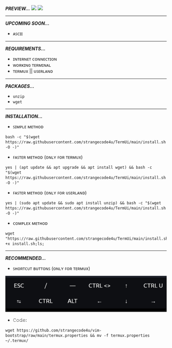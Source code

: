 **_PREVIEW..._**
<img src="https://github.com/strangecode4u/TermUi/blob/b4fa921762fce845198d606b32f34c0485ed53d7/screenshot.jpg">
<img src="https://github.com/strangecode4u/TermUi/blob/98a80dca346c43e863f6665b65d59b1e3b076dd8/screenshot2.jpg">

<hr>

**_UPCOMING SOON..._**
* ᴀꜱᴄɪɪ

<hr>

**_REQUIREMENTS..._**
* ɪɴᴛᴇʀɴᴇᴛ ᴄᴏɴɴᴇᴄᴛɪᴏɴ
* ᴡᴏʀᴋɪɴɢ ᴛᴇʀᴍɪɴᴀʟ
* ᴛᴇʀᴍᴜx || ᴜꜱᴇʀʟᴀɴᴅ

<hr>

**_PACKAGES..._**
* `𝚞𝚗𝚣𝚒𝚙`
* `𝚠𝚐𝚎𝚝`

<hr>

**_INSTALLATION..._**

* ꜱɪᴍᴘʟᴇ ᴍᴇᴛʜᴏᴅ
```shell
bash -c "$(wget https://raw.githubusercontent.com/strangecode4u/TermUi/main/install.sh -O -)"
```

* ꜰᴀꜱᴛᴇʀ ᴍᴇᴛʜᴏᴅ (ᴏɴʟʏ ꜰᴏʀ ᴛᴇʀᴍᴜx)
```shell
yes | (apt update && apt upgrade && apt install wget) && bash -c "$(wget https://raw.githubusercontent.com/strangecode4u/TermUi/main/install.sh -O -)"
```

* ꜰᴀꜱᴛᴇʀ ᴍᴇᴛʜᴏᴅ (ᴏɴʟʏ ꜰᴏʀ ᴜꜱᴇʀʟᴀɴᴅ)
```shell
yes | (sudo apt update && sudo apt install unzip) && bash -c "$(wget https://raw.githubusercontent.com/strangecode4u/TermUi/main/install.sh -O -)"
```

* ᴄᴏᴍᴘʟᴇx ᴍᴇᴛʜᴏᴅ
```shell
wget "https://raw.githubusercontent.com/strangecode4u/TermUi/main/install.sh";chmod +x install.sh;ls;
```

<hr>

**_RECOMMENDED..._**
* ꜱʜᴏʀᴛᴄᴜᴛ ʙᴜᴛᴛᴏɴꜱ (ᴏɴʟʏ ꜰᴏʀ ᴛᴇʀᴍᴜx)
<img src=https://github.com/strangecode4u/vim-bootstrap/blob/da34adb04dec35ade0162e5078be60d5f944a056/buttons.jpg>

* 𝙲𝚘𝚍𝚎:
```shell
wget https://github.com/strangecode4u/vim-bootstrap/raw/main/termux.properties && mv -f termux.properties ~/.termux/
```
